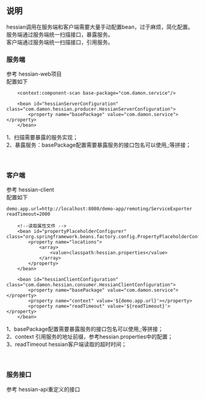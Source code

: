 ## 说明
hessian调用在服务端和客户端需要大量手动配置bean，过于麻烦，简化配置。<br/>
服务端通过服务端统一扫描接口，暴露服务。<br/>
客户端通过服务端统一扫描接口，引用服务。<br/>

### 服务端
参考 hessian-web项目<br/>
配置如下
~~~
    <context:component-scan base-package="com.damon.service"/>

    <bean id="hessianServerConfiguration" class="com.damon.hessian.producer.HessianServerConfiguration">
        <property name="basePackage" value="com.damon.service"></property>
    </bean>
~~~
1、扫描需要暴露的服务实现；<br/>
2、暴露服务：basePackage配置需要暴露服务的接口包名可以使用,;等拼接；<br/>
<br/>
<br/>

### 客户端
参考 hessian-client<br/>
配置如下

~~~
demo.app.url=http://localhost:8080/demo-app/remoting/ServiceExporter
readTimeout=2000
~~~

~~~
    <!--读取属性文件 -->
    <bean id="propertyPlaceholderConfigurer" class="org.springframework.beans.factory.config.PropertyPlaceholderConfigurer">
        <property name="locations">
            <array>
                <value>classpath:hessian.properties</value>
            </array>
        </property>
    </bean>

    <bean id="hessianClientConfiguration" class="com.damon.hessian.consumer.HessianClientConfiguration">
        <property name="basePackage" value="com.damon.service"></property>
        <property name="context" value='${demo.app.url}'></property>
        <property name="readTimeout" value='${readTimeout}'></property>
    </bean>
~~~
1、basePackage配置需要暴露服务的接口包名可以使用,;等拼接；<br/>
2、context 引用服务的地址前缀，参考hessian.properties中的配置；<br/>
3、readTimeout hessian客户端读取的超时时间；<br/>
<br/>
<br/>

### 服务接口
参考 hessian-api重定义的接口
<br/>